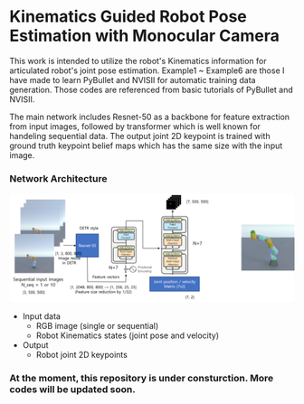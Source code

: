 # Kinematics Guided Robot Pose Estimation with Monocular Camera

This work is intended to utilize the robot's Kinematics information for articulated robot's joint pose estimation.
Example1 ~ Example6 are those I have made to learn PyBullet and NVISII for automatic training data generation.
Those codes are referenced from basic tutorials of PyBullet and NVISII.

The main network includes Resnet-50 as a backbone for feature extraction from input images, followed by transformer which is well known for handeling sequential data. The output joint 2D keypoint is trained with ground truth keypoint belief maps which has the same size with the input image.

### Network Architecture
![Architecture](https://github.com/peytonhong/kirope/blob/main/docs/network_architecture.png)

* Input data
  * RGB image (single or sequential)
  * Robot Kinematics states (joint pose and velocity)
* Output
  * Robot joint 2D keypoints

### At the moment, this repository is under consturction. More codes will be updated soon.
